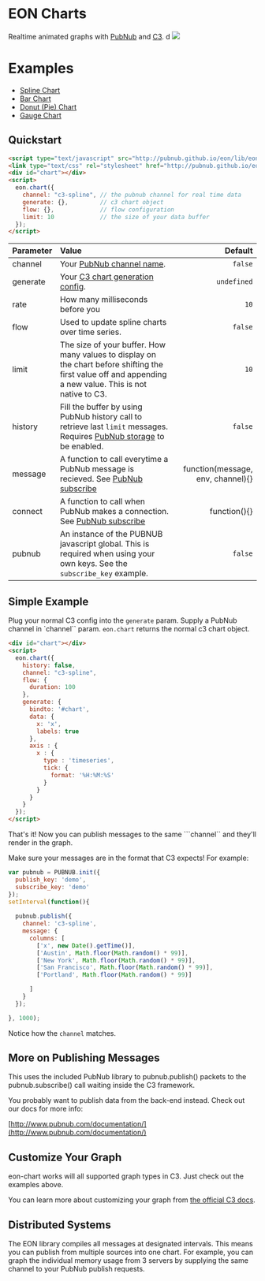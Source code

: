 # EON Charts

Realtime animated graphs with [PubNub](http://pubnub.com) and [C3](http://c3js.org/).
d
![](http://i.imgur.com/MRK20Kb.gif)

# Examples

* [Spline Chart](http://pubnub.com/developers/eon/chart/spline/)
* [Bar Chart](http://pubnub.com/developers/eon/chart/bar/)
* [Donut (Pie) Chart](http://pubnub.com/developers/eon/chart/donut/)
* [Gauge Chart](http://pubnub.com/developers/eon/chart/gauge/)

## Quickstart

```html
<script type="text/javascript" src="http://pubnub.github.io/eon/lib/eon-chart.js"></script>
<link type="text/css" rel="stylesheet" href="http://pubnub.github.io/eon/lib/eon.css" />
<div id="chart"></div>
<script>
  eon.chart({
    channel: "c3-spline", // the pubnub channel for real time data
    generate: {},         // c3 chart object
    flow: {},             // flow configuration
    limit: 10             // the size of your data buffer
  });
</script>
```

Parameter | Value | Default
| :------------ |:---------------| -----:|
| channel | Your [PubNub channel name](http://www.pubnub.com/docs/javascript/overview/data-push.html). | ```false```
| generate | Your [C3 chart generation config](http://c3js.org/gettingstarted.html#generate). | ```undefined```
| rate | How many milliseconds before you  | ```10```
| flow | Used to update spline charts over time series. | ```false```
| limit | The size of your buffer. How many values to display on the chart before shifting the first value off and appending a new value. This is not native to C3. | ```10```
| history | Fill the buffer by using PubNub history call to retrieve last ```limit``` messages. Requires [PubNub storage](http://www.pubnub.com/how-it-works/storage-and-playback/) to be enabled. | ```false```
| message | A function to call everytime a PubNub message is recieved. See [PubNub subscribe](http://www.pubnub.com/docs/javascript/api/reference.html#subscribe) | function(message, env, channel){} |
| connect | A function to call when PubNub makes a connection. See [PubNub subscribe](http://www.pubnub.com/docs/javascript/api/reference.html#subscribe) | function(){} |
| pubnub | An instance of the PUBNUB javascript global. This is required when using your own keys. See the ```subscribe_key``` example. | ```false```


## Simple Example

Plug your normal C3 config into the ```generate``` param. Supply a PubNub channel in `channel`` param. ```eon.chart``` returns the normal c3 chart object.

```html
<div id="chart"></div>
<script>
  eon.chart({
    history: false,
    channel: "c3-spline",
    flow: {
      duration: 100
    },
    generate: {
      bindto: '#chart',
      data: {
        x: 'x',
        labels: true
      },
      axis : {
        x : {
          type : 'timeseries',
          tick: {
            format: '%H:%M:%S'
          }
        }
      }
    }
  });
</script>
```

That's it! Now you can publish messages to the same ```channel`` and they'll render in the graph.

Make sure your messages are in the format that C3 expects! For example:

```js
var pubnub = PUBNUB.init({
  publish_key: 'demo',
  subscribe_key: 'demo'
});
setInterval(function(){
  
  pubnub.publish({
    channel: 'c3-spline',
    message: {
      columns: [
        ['x', new Date().getTime()],
        ['Austin', Math.floor(Math.random() * 99)],
        ['New York', Math.floor(Math.random() * 99)],
        ['San Francisco', Math.floor(Math.random() * 99)],
        ['Portland', Math.floor(Math.random() * 99)]

      ]
    }
  });

}, 1000);
```

Notice how the ```channel```  matches.

## More on Publishing Messages

This uses the included PubNub library to pubnub.publish() 
packets to the pubnub.subscribe() call waiting inside the 
C3 framework.

You probably want to publish data from the back-end instead. 
Check out our docs for more info:

[http://www.pubnub.com/documentation/](http://www.pubnub.com/documentation/)

## Customize Your Graph

eon-chart works will all supported graph types in C3. Just check out the examples above. 

You can learn more about customizing your graph from [the official C3 docs](http://c3js.org/gettingstarted.html#customize).

## Distributed Systems

The EON library compiles all messages at designated intervals. This means you can publish from multiple sources into one chart. For example, you can graph the individual memory usage from 3 servers by supplying the same channel to your PubNub publish requests.

